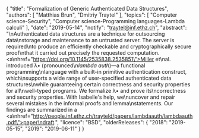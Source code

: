 {
    "title": "Formalization of Generic Authenticated Data Structures",
    "authors": [
        "Matthias Brun",
        "Dmitriy Traytel"
    ],
    "topics": [
        "Computer science-Security",
        "Computer science-Programming languages-Lambda calculi"
    ],
    "date": "2019-05-14",
    "notify": "traytel@inf.ethz.ch",
    "abstract": "\nAuthenticated data structures are a technique for outsourcing data\nstorage and maintenance to an untrusted server. The server is required\nto produce an efficiently checkable and cryptographically secure proof\nthat it carried out precisely the requested computation. <a\nhref=\"https://doi.org/10.1145/2535838.2535851\">Miller et\nal.</a> introduced &lambda;&bull; (pronounced\n<i>lambda auth</i>)&mdash;a functional programming\nlanguage with a built-in primitive authentication construct, which\nsupports a wide range of user-specified authenticated data structures\nwhile guaranteeing certain correctness and security properties for all\nwell-typed programs. We formalize &lambda;&bull; and prove its\ncorrectness and security properties. With Isabelle's help, we\nuncover and repair several mistakes in the informal proofs and lemma\nstatements. Our findings are summarized in a <a\nhref=\"http://people.inf.ethz.ch/trayteld/papers/lambdaauth/lambdaauth.pdf\">paper\ndraft</a>.",
    "licence": "BSD",
    "olderReleases": {
        "2018": "2019-05-15",
        "2019": "2019-06-11"
    }
}